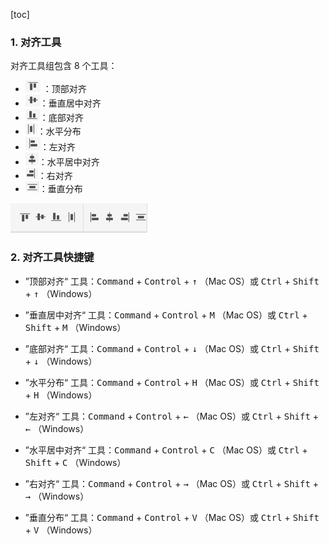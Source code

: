 [toc]

### 1. 对齐工具

对齐工具组包含 8 个工具：

+   ![01](./images/01.png) ：顶部对齐
+   ![02](./images/02.png)：垂直居中对齐
+   ![03](./images/03.png)：底部对齐
+   ![04](./images/04.png)：水平分布
+   ![05](./images/05.png)：左对齐
+   ![06](./images/06.png)：水平居中对齐
+   ![07](./images/07.png)：右对齐
+   ![08](./images/08.png)：垂直分布

![09](./images/09.png)

### 2. 对齐工具快捷键

+   ”顶部对齐“ 工具：<kbd>Command</kbd> + <kbd>Control</kbd> + <kbd>↑</kbd> （Mac OS）或 <kbd>Ctrl</kbd> + <kbd>Shift</kbd> + <kbd>↑</kbd> （Windows）

+   ”垂直居中对齐“ 工具：<kbd>Command</kbd> + <kbd>Control</kbd> + <kbd>M</kbd> （Mac OS）或 <kbd>Ctrl</kbd> + <kbd>Shift</kbd> + <kbd>M</kbd> （Windows）
+   ”底部对齐“ 工具：<kbd>Command</kbd> + <kbd>Control</kbd> + <kbd>↓</kbd> （Mac OS）或 <kbd>Ctrl</kbd> + <kbd>Shift</kbd> + <kbd>↓</kbd> （Windows）
+   ”水平分布“ 工具：<kbd>Command</kbd> + <kbd>Control</kbd> + <kbd>H</kbd> （Mac OS）或 <kbd>Ctrl</kbd> + <kbd>Shift</kbd> + <kbd>H</kbd> （Windows）
+   ”左对齐“ 工具：<kbd>Command</kbd> + <kbd>Control</kbd> + <kbd>←</kbd> （Mac OS）或 <kbd>Ctrl</kbd> + <kbd>Shift</kbd> + <kbd>←</kbd> （Windows）
+   ”水平居中对齐“ 工具：<kbd>Command</kbd> + <kbd>Control</kbd> + <kbd>C</kbd> （Mac OS）或 <kbd>Ctrl</kbd> + <kbd>Shift</kbd> + <kbd>C</kbd> （Windows）
+   ”右对齐“ 工具：<kbd>Command</kbd> + <kbd>Control</kbd> + <kbd>→</kbd> （Mac OS）或 <kbd>Ctrl</kbd> + <kbd>Shift</kbd> + <kbd>→</kbd> （Windows）
+   ”垂直分布“ 工具：<kbd>Command</kbd> + <kbd>Control</kbd> + <kbd>V</kbd> （Mac OS）或 <kbd>Ctrl</kbd> + <kbd>Shift</kbd> + <kbd>V</kbd> （Windows）